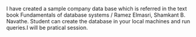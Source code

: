 I have created a sample company data base which is referred in the  text book Fundamentals of database systems / Ramez Elmasri, Shamkant B. Navathe.
Student can create the database in your local machines and run queries.I will be pratical session.

